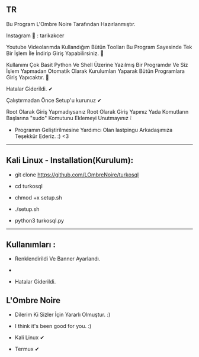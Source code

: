 TR
--
Bu Program L'Ombre Noire Tarafından Hazırlanmıştır.

Instagram 📸 : tarikakcer

Youtube Videolarımda Kullandığım Bütün Toolları Bu Program Sayesinde Tek Bir İşlem İle İndirip Giriş Yapabilirsiniz. 💯

Kullanımı Çok Basit Python Ve Shell Üzerine Yazılmış Bir Programdır Ve Siz İşlem Yapmadan Otomatik Olarak Kurulumları Yaparak Bütün Programlara Giriş Yapıcaktır. 💯

Hatalar Giderildi. ✔

Çalıştırmadan Önce Setup'u kurunuz ✔

Root Olarak Giriş Yapmadıysanız Root Olarak Giriş Yapınız Yada Komutların Başlarına "sudo" Komutunu Eklemeyi Unutmayınız ❕

- Programın Geliştirilmesine Yardımcı Olan lastpingu Arkadaşımıza Teşekkür Ederiz. :) <3


--------------------------------------------------------------------------

Kali Linux - Installation(Kurulum):
--
- git clone https://github.com/LOmbreNoire/turkosql

- cd turkosql

- chmod +x setup.sh

- ./setup.sh

- python3 turkosql.py
--------------------------------------------------------------------------

Kullanımları :
----
-  Renklendirildi Ve Banner Ayarlandı.

-    

- Hatalar Giderildi.

L'Ombre Noire
---

- Dilerim Ki Sizler İçin Yararlı Olmuştur. :)

- I think it's been good for you. :)

- Kali Linux ✔

- Termux ✔

